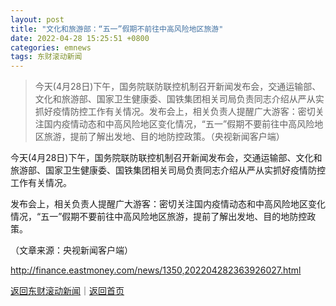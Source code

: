 ```yaml
---
layout: post
title: "文化和旅游部：“五一”假期不前往中高风险地区旅游"
date: 2022-04-28 15:25:51 +0800
categories: emnews
tags: 东财滚动新闻
---
```

> 今天(4月28日)下午，国务院联防联控机制召开新闻发布会，交通运输部、文化和旅游部、国家卫生健康委、国铁集团相关司局负责同志介绍从严从实抓好疫情防控工作有关情况。发布会上，相关负责人提醒广大游客：密切关注国内疫情动态和中高风险地区变化情况，“五一”假期不要前往中高风险地区旅游，提前了解出发地、目的地防控政策。（央视新闻客户端）

<p>今天(4月28日)下午，国务院联防联控机制召开新闻发布会，交通运输部、文化和旅游部、国家卫生健康委、国铁集团相关司局负责同志介绍从严从实抓好疫情防控工作有关情况。</p>
 <p>发布会上，相关负责人提醒广大游客：密切关注国内疫情动态和中高风险地区变化情况，“五一”假期不要前往中高风险地区旅游，提前了解出发地、目的地防控政策。</p><p class="em_media">（文章来源：央视新闻客户端）</p>

<http://finance.eastmoney.com/news/1350,202204282363926027.html>

[返回东财滚动新闻](//finews.withounder.com/emnews/)｜[返回首页](//finews.withounder.com/)